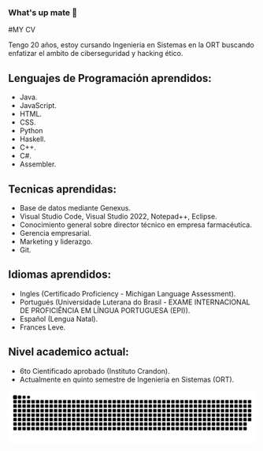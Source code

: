 ### What's up mate 👋

#MY CV 

Tengo 20 años, estoy cursando Ingenieria en Sistemas en la ORT buscando enfatizar el ambito de ciberseguridad y hacking ético.

## Lenguajes de Programación aprendidos:
- Java.
- JavaScript.
- HTML.
- CSS.
- Python
- Haskell.
- C++.
- C#.
- Assembler.
  
## Tecnicas aprendidas:
- Base de datos mediante Genexus.
- Visual Studio Code, Visual Studio 2022, Notepad++, Eclipse.
- Conocimiento general sobre director técnico en empresa farmacéutica.
- Gerencia empresarial.
- Marketing y liderazgo.
- Git.

## Idiomas aprendidos:
- Ingles (Certificado Proficiency - Michigan Language Assessment).
- Portugués (Universidade Luterana do Brasil - EXAME INTERNACIONAL DE PROFICIÊNCIA EM LÍNGUA PORTUGUESA (EPI)).
- Español (Lengua Natal).
- Frances Leve.

## Nivel academico actual:
- 6to Cientificado aprobado (Instituto Crandon).
- Actualmente en quinto semestre de Ingenieria en Sistemas (ORT).

<img src="snake.svg">
